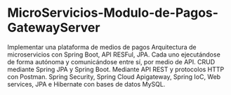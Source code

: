 # MicroServicios-Modulo-de-Pagos-GatewayServer
Implementar una plataforma de medios de pagos
Arquitectura de microservicios con Spring Boot, API RESFul, JPA.
Cada uno ejecutándose de forma autónoma y comunicándose entre sí, por medio de API.
CRUD mediante Spring JPA y Spring Boot. 
Mediante API REST y protocolos HTTP con Postman.
Spring Security, Spring Cloud Apigateway, Spring IoC, Web services, JPA e Hibernate con bases de datos MySQL.
